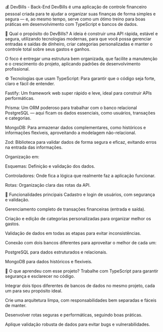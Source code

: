 💰 DevBills - Back-End DevBills é uma aplicação de controle financeiro pessoal criada para te ajudar a organizar suas finanças de forma simples e segura — e, ao mesmo tempo, serve como um ótimo treino para boas práticas em desenvolvimento com TypeScript e bancos de dados.

🎯 Qual o propósito do DevBills? A ideia é construir uma API rápida, estável e segura, utilizando tecnologias modernas, para que você possa gerenciar entradas e saídas de dinheiro, criar categorias personalizadas e manter o controle total sobre seus gastos e ganhos.

O foco é entregar uma estrutura bem organizada, que facilite a manutenção e o crescimento do projeto, aplicando padrões de desenvolvimento profissional.

⚙️ Tecnologias que usam TypeScript: Para garantir que o código seja forte, claro e fácil de entender.

Fastify: Um framework web super rápido e leve, ideal para construir APIs performáticas.

Prisma: Um ORM poderoso para trabalhar com o banco relacional PostgreSQL — aqui ficam os dados essenciais, como usuários, transações e categorias.

MongoDB: Para armazenar dados complementares, como históricos e informações flexíveis, aproveitando a modelagem não-relacional.

Zod: Biblioteca para validar dados de forma segura e eficaz, evitando erros na entrada das informações.

Organização em:

Esquemas: Definição e validação dos dados.

Controladores: Onde fica a lógica que realmente faz a aplicação funcionar.

Rotas: Organização clara das rotas da API.

📌 Funcionalidades principais Cadastro e login de usuários, com segurança e validação.

Gerenciamento completo de transações financeiras (entrada e saída).

Criação e edição de categorias personalizadas para organizar melhor os gastos.

Validação de dados em todas as etapas para evitar inconsistências.

Conexão com dois bancos diferentes para aproveitar o melhor de cada um:

PostgreSQL para dados estruturados e relacionais.

MongoDB para dados históricos e flexíveis.

🧠 O que aprendeu com esse projeto? Trabalhe com TypeScript para garantir segurança e esclarecer no código.

Integrar dois tipos diferentes de bancos de dados no mesmo projeto, cada um para seu propósito ideal.

Crie uma arquitetura limpa, com responsabilidades bem separadas e fáceis de manter.

Desenvolver rotas seguras e performáticas, seguindo boas práticas.

Aplique validação robusta de dados para evitar bugs e vulnerabilidades.